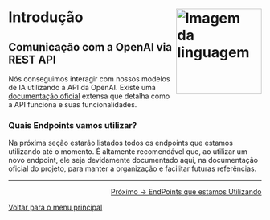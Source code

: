 # Introdução <img align="right" src="https://astro.build/assets/press/astro-logo-light-gradient.svg" alt="Imagem da linguagem" width="170">

## Comunicação com a OpenAI via REST API

Nós conseguimos interagir com nossos modelos de IA utilizando a API da OpenAI. Existe uma [documentação oficial](https://platform.openai.com/docs/overview) extensa que detalha como a API funciona e suas funcionalidades.

### **Quais Endpoints vamos utilizar?**

Na próxima seção estarão listados todos os endpoints que estamos utilizando até o momento. É altamente recomendável que, ao utilizar um novo endpoint, ele seja devidamente documentado aqui, na documentação oficial do projeto, para manter a organização e facilitar futuras referências.

---

<p align="right">
  <a href="https://github.com/Juniorbasck/astro4noobs/blob/main/content/intro/whyastro.md">Próximo -> EndPoints que estamos Utilizando</a>
</p>

<p align="left">
  <a href="https://github.com/MorpphAI/platform.Morph">Voltar para o menu principal</a>
</p>
